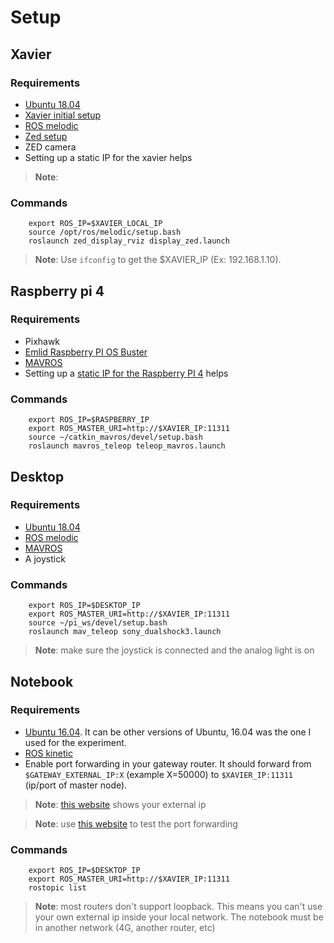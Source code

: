 # Setup

## Xavier

### Requirements

- [Ubuntu 18.04](https://ubuntu.com/tutorials/install-ubuntu-desktop-1804#1-overview)
- [Xavier initial setup](https://www.youtube.com/watch?v=-nX8eD7FusQ)
- [ROS melodic](http://wiki.ros.org/melodic/Installation/Ubuntu)
- [Zed setup](https://www.stereolabs.com/docs/ros/)
- ZED camera
- Setting up a static IP for the xavier helps

> **Note**: 

### Commands

        export ROS_IP=$XAVIER_LOCAL_IP
        source /opt/ros/melodic/setup.bash
        roslaunch zed_display_rviz display_zed.launch

> **Note**:  Use `ifconfig` to get the $XAVIER_IP (Ex: 192.168.1.10).

## Raspberry pi 4

### Requirements

- Pixhawk
- [Emlid Raspberry PI OS Buster](https://docs.emlid.com/navio2/configuring-raspberry-pi/)
- [MAVROS](https://docs.px4.io/v1.12/en/ros/mavros_installation.html)
- Setting up a [static IP for the Raspberry PI 4](https://www.makeuseof.com/raspberry-pi-set-static-ip/) helps

### Commands

        export ROS_IP=$RASPBERRY_IP
        export ROS_MASTER_URI=http://$XAVIER_IP:11311
        source ~/catkin_mavros/devel/setup.bash
        roslaunch mavros_teleop teleop_mavros.launch

## Desktop

### Requirements

- [Ubuntu 18.04](https://ubuntu.com/tutorials/install-ubuntu-desktop-1804#1-overview)
- [ROS melodic](http://wiki.ros.org/melodic/Installation/Ubuntu)
- [MAVROS](https://docs.px4.io/v1.12/en/ros/mavros_installation.html)
- A joystick

### Commands

        export ROS_IP=$DESKTOP_IP
        export ROS_MASTER_URI=http://$XAVIER_IP:11311
        source ~/pi_ws/devel/setup.bash
        roslaunch mav_teleop sony_dualshock3.launch

> **Note**: make sure the joystick is connected and the analog light is on

## Notebook

### Requirements

- [Ubuntu 16.04](https://ubuntu.com/tutorials/install-ubuntu-desktop-1804#1-overview). It can be other versions of Ubuntu, 16.04 was the one I used for the experiment.
- [ROS kinetic](http://wiki.ros.org/kinetic/Installation/Ubuntu)
- Enable port forwarding in your gateway router. It should forward from `$GATEWAY_EXTERNAL_IP:X` (example X=50000) to `$XAVIER_IP:11311` (ip/port of master node).

> **Note**: [this website](https://whatismyipaddress.com/) shows your external ip

> **Note**: use [this website](https://www.canyouseeme.org/) to test the port forwarding

### Commands

        export ROS_IP=$DESKTOP_IP
        export ROS_MASTER_URI=http://$XAVIER_IP:11311
        rostopic list

> **Note**: most routers don't support loopback. This means you can't use your own external ip inside your local network. The notebook must be in another network (4G, another router, etc)